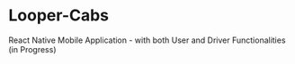# Looper-Cabs
React Native Mobile Application - with both User and Driver Functionalities (in Progress)
 
